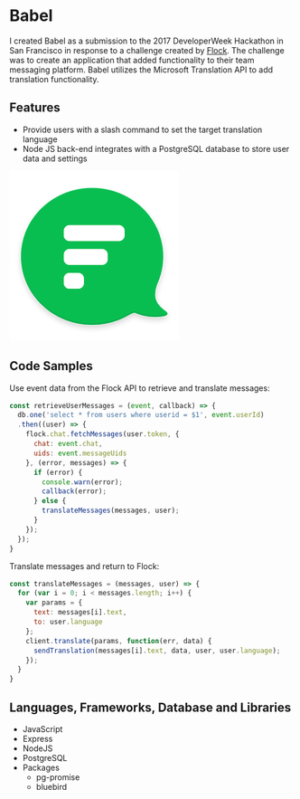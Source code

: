 # Babel

I created Babel as a submission to the 2017 DeveloperWeek Hackathon in San Francisco in response to a challenge created by [Flock](https://www.flock.co/). The challenge was to create an application that added functionality to their team messaging platform. Babel utilizes the Microsoft Translation API to add translation functionality.

## Features

* Provide users with a slash command to set the target translation language
* Node JS back-end integrates with a PostgreSQL database to store user data and settings

![flock logo](public/flock-logo.png)

## Code Samples

Use event data from the Flock API to retrieve and translate messages:

```javascript
const retrieveUserMessages = (event, callback) => {
  db.one('select * from users where userid = $1', event.userId)
  .then((user) => {
    flock.chat.fetchMessages(user.token, {
      chat: event.chat,
      uids: event.messageUids
    }, (error, messages) => {
      if (error) {
        console.warn(error);
        callback(error);
      } else {
        translateMessages(messages, user);
      }
    });
  });
}
```
Translate messages and return to Flock:

```javascript
const translateMessages = (messages, user) => {
  for (var i = 0; i < messages.length; i++) {
    var params = {
      text: messages[i].text,
      to: user.language
    };
    client.translate(params, function(err, data) {
      sendTranslation(messages[i].text, data, user, user.language);
    });
  }
}
```

## Languages, Frameworks, Database and Libraries

* JavaScript
* Express
* NodeJS
* PostgreSQL
* Packages
  * pg-promise
  * bluebird
